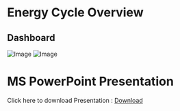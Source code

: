 # Energy Cycle Overview

## Dashboard

![Image](https://github.com/user-attachments/assets/02069456-fe60-49c6-9b45-dd6f22a13e56)
![Image](https://github.com/user-attachments/assets/d22c5c99-f15c-4032-81ac-09061b0a9a55)


# MS PowerPoint Presentation

  Click here to download Presentation : [Download](https://docs.google.com/presentation/d/17yF9E6RUUAx174oN4O5rY3EMzRnJdlHk/edit?usp=sharing&ouid=116196374982920778506&rtpof=true&sd=true)
